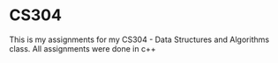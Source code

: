 # CS304
<p>This is my assignments for my CS304 - Data Structures and Algorithms class. All assignments were done in c++</p>
